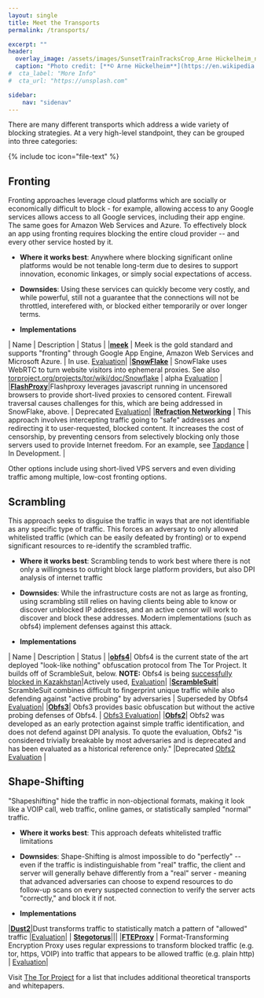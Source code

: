 ```yaml
---
layout: single
title: Meet the Transports
permalink: /transports/

excerpt: ""
header:
  overlay_image: /assets/images/SunsetTrainTracksCrop_Arne Hückelheim_notify_wikimedia.JPG
  caption: "Photo credit: [**© Arne Hückelheim**](https://en.wikipedia.org/wiki/User:Knipptang)"
#  cta_label: "More Info"
#  cta_url: "https://unsplash.com"

sidebar:
    nav: "sidenav"
---
```

There are many different transports which address a wide variety of blocking strategies. At a very high-level standpoint, they can be grouped into three categories: 

{% include toc icon="file-text" %}

## Fronting

Fronting approaches leverage cloud platforms which are socially or economically difficult to block - for example, allowing access to any Google services allows access to all Google services, including their app engine.  The same goes for Amazon Web Services and Azure.  To effectively block an app using fronting requires blocking the entire cloud provider -- and every other service hosted by it.

* **Where it works best**: Anywhere where blocking significant online platforms would be not tenable long-term due to desires to support innovation, economic linkages, or simply social expectations of access.

* **Downsides**: Using these services can quickly become very costly, and while powerful, still not a guarantee that the connections will not be throttled, interefered with, or blocked either temporarily or over longer terms.

* **Implementations** 

| Name | Description | Status |
|**[meek](https://trac.torproject.org/projects/tor/wiki/doc/meek)** | Meek is the gold standard and supports "fronting" through Google App Engine, Amazon Web Services and Microsoft Azure. | In use. [Evaluation](https://trac.torproject.org/projects/tor/wiki/doc/PluggableTransports/MeekEvaluation)|
|**[SnowFlake](https://keroserene.net/snowflake/)** | SnowFlake uses WebRTC to turn website visitors into ephemeral proxies. See also [torproject.org/projects/tor/wiki/doc/Snowflake](https://trac.torproject.org/projects/tor/wiki/doc/Snowflake) | alpha [Evaluation](https://trac.torproject.org/projects/tor/wiki/doc/PluggableTransports/SnowFlakeEvaluation) |
|**[FlashProxy](https://crypto.stanford.edu/flashproxy/)**|Flashproxy leverages javascript running in uncensored browsers to provide short-lived proxies to censored content. Firewall traversal causes challenges for this, which are being addressed in SnowFlake, above. | Deprecated [Evaluation](https://trac.torproject.org/projects/tor/wiki/doc/PluggableTransports/FlashproxyEvaluation)| 
|**[Refraction Networking](https://refraction.network/)** | This approach involves intercepting traffic going to "safe" addresses and redirecting it to user-requested, blocked content. It increases the cost of censorship, by preventing censors from selectively blocking only those servers used to provide Internet freedom. For an example, see [Tapdance](https://github.com/SergeyFrolov/gotapdance]) | In Development. | 

Other options include using short-lived VPS servers and even dividing traffic among multiple, low-cost fronting options.

## Scrambling

This approach seeks to disguise the traffic in ways that are not identifiable as any specific type of traffic. This forces an adversary to only allowed whitelisted traffic (which can be easily defeated by fronting) or to expend significant resources to re-identify the scrambled traffic.

* **Where it works best**: Scrambling tends to work best where there is not only a willingness to outright block large platform providers, but also DPI analysis of internet traffic

* **Downsides**: While the infrastructure costs are not as large as fronting, using scrambling still relies on having clients being able to know or discover unblocked IP addresses, and an active censor will work to discover and block these addresses. Modern implementations (such as obfs4) implement defenses against this attack.

* **Implementations**

| Name | Description | Status |
|**[obfs4](https://github.com/Yawning/obfs4)**| Obfs4 is the current state of the art deployed "look-like nothing" obfuscation protocol from The Tor Project.  It builds off of ScrambleSuit, below.  **NOTE:** Obfs4 is being [successfully blocked in Kazakhstan](https://trac.torproject.org/projects/tor/ticket/20348)|Actively used, [Evaluation](https://trac.torproject.org/projects/tor/wiki/doc/PluggableTransports/Obfs4Evaluation)|
|**[ScrambleSuit](http://www.cs.kau.se/philwint/scramblesuit/)**| ScrambleSuit combines difficult to fingerprint unique traffic while also defending against "active probing" by adversaries | Superseded by Obfs4 [Evaluation](https://trac.torproject.org/projects/tor/wiki/doc/PluggableTransports/ScrambleSuitEvaluation)| 
|**[Obfs3](https://gitweb.torproject.org/pluggable-transports/obfsproxy.git/tree/doc/obfs3/obfs3-protocol-spec.txt)**| Obfs3 provides basic obfuscation but without the active probing defenses of Obfs4. | [Obfs3 Evaluation](https://trac.torproject.org/projects/tor/wiki/doc/PluggableTransports/Obfs3Evaluation)|
|**[Obfs2](https://gitweb.torproject.org/pluggable-transports/obfsproxy.git/tree/doc/obfs2/obfs2-protocol-spec.txt)**| Obfs2 was developed as an early protection against simple traffic identification, and does not defend against DPI analysis. To quote the evaluation, Obfs2 "is considered trivially breakable by most adversaries and is deprecated and has been evaluated as a historical reference only." |Deprecated [Obfs2 Evaluation](https://trac.torproject.org/projects/tor/wiki/doc/PluggableTransports/Obfs2Evaluation)  |

## Shape-Shifting

"Shapeshifting" hide the traffic in non-objectional formats, making it look like a VOIP call, web traffic, online games, or statistically sampled "normal" traffic.

* **Where it works best**: This approach defeats whitelisted traffic limitations

* **Downsides**: Shape-Shifting is almost impossible to do "perfectly" -- even if the traffic is indistinguishable from "real" traffic, the client and server will generally behave differently from a "real" server - meaning that advanced adversaries can choose to expend resources to do follow-up scans on every suspected connection to verify the server acts "correctly," and block it if not. 

* **Implementations**

|**[Dust2](https://github.com/blanu/Dust)**|Dust transforms traffic to statistically match a pattern of "allowed" traffic |[Evaluation](https://trac.torproject.org/projects/tor/wiki/doc/PluggableTransports/Dust2Evaluation)|
| **[Stegotorus](https://github.com/TheTorProject/stegotorus)**|||
|**[FTEProxy](https://fteproxy.org/)** | Format-Transforming Encryption Proxy uses regular expressions to transform blocked traffic (e.g. tor, https, VOIP) into traffic that appears to be allowed traffic (e.g. plain http) | [Evaluation](https://trac.torproject.org/projects/tor/wiki/doc/PluggableTransports/FteEvaluation)|


Visit [The Tor Project](https://trac.torproject.org/projects/tor/wiki/doc/PluggableTransports/list) for a list that includes additional theoretical transports and whitepapers.
